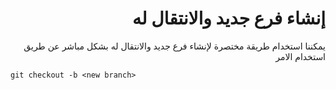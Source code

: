 <div dir="rtl">

# إنشاء فرع جديد والانتقال له

يمكننا استخدام طريقة مختصرة لإنشاء فرع جديد والانتقال له بشكل مباشر عن طريق استخدام الامر 

<div dir="ltr">

    git checkout -b <new branch>

</div>

 </div>
